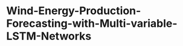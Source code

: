 <p align="center">
    <img width="600" scr="Image_Ref/Logo_01.png' alt="Logo_1"
</p>

# Wind-Energy-Production-Forecasting-with-Multi-variable-LSTM-Networks
